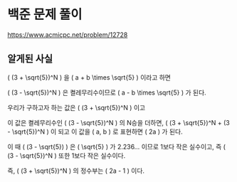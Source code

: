 # 백준 문제 풀이

https://www.acmicpc.net/problem/12728



## 알게된 사실

\( (3 + \sqrt{5})^N \) 을 \( a + b \times \sqrt{5} \) 이라고 하면

\( (3 - \sqrt{5})^N \) 은 켤레무리수이므로 \( a - b \times \sqrt{5} \) 가 된다.

우리가 구하고자 하는 값은 \( (3 + \sqrt{5})^N \) 이고

이 값은 켤레무리수인 \( (3 - \sqrt{5})^N \) 의 N승을 더하면, \( (3 + \sqrt{5})^N + (3 - \sqrt{5})^N \) 이 되고 이 값을 \( a, b \) 로 표현하면 \( 2a \) 가 된다.

이 때 \( (3 - \sqrt{5}) \) 은 \( \sqrt{5} \) 가 2.236… 이므로 1보다 작은 실수이고, 즉 \( (3 - \sqrt{5})^N \) 또한 1보다 작은 실수이다.

즉, \( (3 + \sqrt{5})^N \) 의 정수부는 \( 2a - 1 \) 이다.
